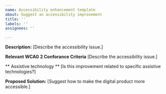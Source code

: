 ```yaml
---
name: Accessibility enhancement template
about: Suggest an accessibility improvement
title: ''
labels: ''
assignees: ''

---
```


**Description:**
[Describe the accessibility issue.]

**Relevant WCAG 2 Conforance Criteria**
[Describe the accessibility issue.]

** Assistive technology **
[Is this improvement related to specific assistive technologies?]

**Proposed Solution:**
[Suggest how to make the digital product more accessible.]
